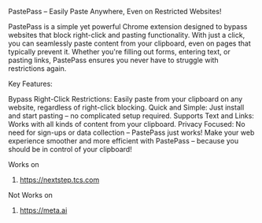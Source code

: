 PastePass – Easily Paste Anywhere, Even on Restricted Websites!

PastePass is a simple yet powerful Chrome extension designed to bypass websites that block right-click and pasting functionality. With just a click, you can seamlessly paste content from your clipboard, even on pages that typically prevent it. Whether you're filling out forms, entering text, or pasting links, PastePass ensures you never have to struggle with restrictions again.

Key Features:

Bypass Right-Click Restrictions: Easily paste from your clipboard on any website, regardless of right-click blocking.
Quick and Simple: Just install and start pasting – no complicated setup required.
Supports Text and Links: Works with all kinds of content from your clipboard.
Privacy Focused: No need for sign-ups or data collection – PastePass just works!
Make your web experience smoother and more efficient with PastePass – because you should be in control of your clipboard!

Works on 

1. https://nextstep.tcs.com

Not Works on

1. https://meta.ai